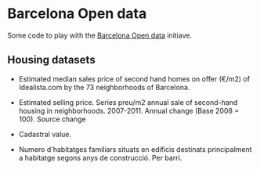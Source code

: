# Barcelona Open data

Some code to play with the [Barcelona Open
data](http://opendata.bcn.cat/opendata/en/catalog) initiave.

## Housing datasets

- Estimated median sales price of second hand homes on offer (€/m2) of
Idealista.com by the 73 neighborhoods of Barcelona.

- Estimated selling price. Series preu/m2 annual sale of second-hand
housing in neighborhoods. 2007-2011. Annual change (Base 2008 =
100). Source change

- Cadastral value.

- Numero d'habitatges familiars situats en edificis destinats principalment a
  habitatge segons anys de construcció. Per barri.